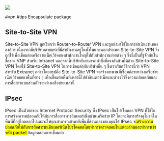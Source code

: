 ![](https://i.imgur.com/JI7aSk1.png)

#vpn #tips 
Encapsulate package


## Site-to-Site VPN
Site-to-Site VPN ถูกเรียกว่า Router-to-Router VPN และถูกนำมาใช้ในการดำเนินงานขององค์กร เนื่องจากมีบริษัทหลายแห่งที่มีสำนักงานอยู่ในทั้งในและนอกประเทศ Site-to-Site VPN จึงถูกใช้เพื่อเชื่อมต่อเครือข่ายเน็ตเวิร์คของสำนักงานใหญ่ไปกับสำนักงานย่อยต่าง ๆ ซึ่งนี่เป็นที่รู้จักกันในชื่อของ VNP สำหรับ Intranet นอกจากนี้บริษัทยังสามารถทำสิ่งที่ตรงกันข้ามได้ด้วย Site-to-Site VPN โดยใช้ Site-to-Site VPN ในการเชื่อมต่อกับบริษัทอื่น ๆ ซึ่งเราเรียกวิธีการนี้ว่า VPN สำหรับ Extranet กล่าวโดยสรุปคือ Site-to-Site VPN จะสร้างสะพานที่เชื่อมต่อระหว่างเครือข่ายเน็ตเวิร์คขของพื้นที่ต่าง ๆ เพื่อเชื่อมต่อพื้นที่เหล่านี้ไปยังอินเตอร์เน็ตและดำรงไว้ซึ่งความปลอดภัยและการสื่อสารแบบส่วนตัวระหว่างเครือข่ายเหล่านี้

## IPsec
IPsec เป็นตัวย่อของ Internet Protocol Security ซึ่ง IPsec เป็นโปรโตคอล VPN ที่ใช้ในการสร้างความปลอดภัยให้กับการสื่อสารทางอินเตอร์เน็ตผ่านเครือข่าย IP โดยจะมีการสร้างอุโมงค์ในพื้นที่ที่อยู่ไกลออกไปและจะให้คุณสามารถเข้ามายังพื้นที่ส่วนกลางของคุณได้ IPsec จ<mark class="hltr-yellow">ะสร้างความปลอดภัยให้กับการสื่อสารบนอินเตอร์เน็ตโปรโตคอลโดยทำการตรวจสอบในแต่ละส่วนและทำการเข้ารหัส packet </mark>ข้อมูลตลอดการเชื่อมต่อ